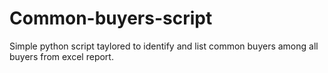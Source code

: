 # Common-buyers-script
Simple python script taylored to identify and list common buyers among all buyers from excel report.
